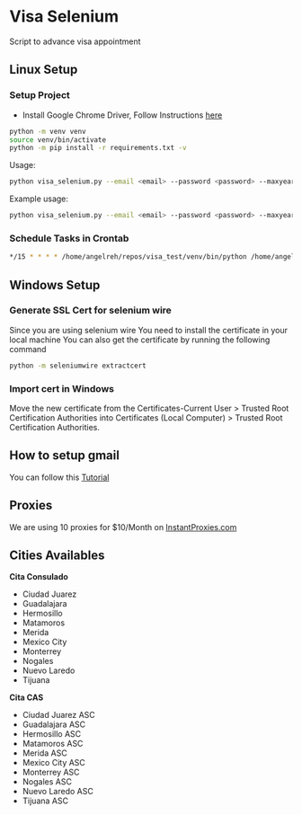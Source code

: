 # Visa Selenium
Script to advance visa appointment

## Linux Setup

### Setup Project
- Install Google Chrome Driver, Follow Instructions [here](https://www.wikihow.com/Install-Google-Chrome-Using-Terminal-on-Linux)
```bash
python -m venv venv
source venv/bin/activate 
python -m pip install -r requirements.txt -v
```

Usage:
```bash
python visa_selenium.py --email <email> --password <password> --maxyear <max-allowed-year> --mindate <min-date> --cities <cities-allowed> 
```

Example usage:
```bash
python visa_selenium.py --email <email> --password <password> --maxyear 2024 --mindate 2023-03-31 --cities GDL CDMX TJ

```

### Schedule Tasks in Crontab
```bash
*/15 * * * * /home/angelreh/repos/visa_test/venv/bin/python /home/angelreh/repos/visa_test/visa_selenium.py --email <email> --password <password> --maxyear 2025 --mindate 2023-03-31 --cities GDL CDMX TJ >> /var/tmp/visa_`date +\%Y_\%m_\%d_\%H_\%M`.log 2>&1
```

## Windows Setup 

### Generate SSL Cert for selenium wire
Since you are using selenium wire You need to install the certificate in your local machine You can also get the certificate by running the following command
```bash
python -m seleniumwire extractcert
```

### Import cert in Windows
Move the new certificate from the Certificates-Current User > Trusted Root Certification Authorities into Certificates (Local Computer) > Trusted Root Certification Authorities.


## How to setup gmail 
You can follow this [Tutorial](https://www.youtube.com/watch?v=kTcmbZqNiGw)

## Proxies
We are using 10 proxies for $10/Month on [InstantProxies.com](InstantProxies.com)

## Cities Availables

**Cita Consulado**
- Ciudad Juarez
- Guadalajara
- Hermosillo
- Matamoros
- Merida
- Mexico City
- Monterrey
- Nogales
- Nuevo Laredo
- Tijuana


**Cita CAS**
- Ciudad Juarez ASC
- Guadalajara ASC
- Hermosillo ASC
- Matamoros ASC
- Merida ASC
- Mexico City ASC
- Monterrey ASC
- Nogales ASC
- Nuevo Laredo ASC
- Tijuana ASC